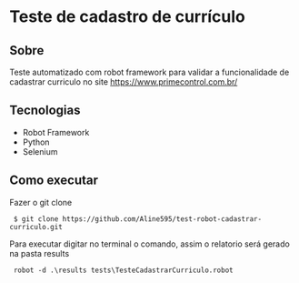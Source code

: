 # Teste de cadastro de currículo
## Sobre 
Teste automatizado com robot framework para validar a funcionalidade de cadastrar curriculo no site https://www.primecontrol.com.br/

## Tecnologias
- Robot Framework
- Python
- Selenium

## Como executar

Fazer o git clone 
```
 $ git clone https://github.com/Aline595/test-robot-cadastrar-curriculo.git
```
Para executar digitar no terminal o comando, assim o relatorio será gerado na pasta results
```
 robot -d .\results tests\TesteCadastrarCurriculo.robot
```


